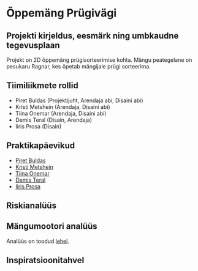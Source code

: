 # Õppemäng Prügivägi

## Projekti kirjeldus, eesmärk ning umbkaudne tegevusplaan
Projekt on 2D õppemäng prügisorteerimise kohta. Mängu peategelane on pesukaru Ragnar, kes õpetab mängijale prügi sorteerima.

## Tiimiliikmete rollid
- Piret Buldas (Projektijuht, Arendaja abi, Disaini abi)
- Kristi Metshein (Arendaja, Disaini abi)
- Tiina Onemar (Arendaja, Disaini abi)
- Demis Teral (Disain, Arendaja)
- Iiris Prosa (Disain)

## Praktikapäevikud
- [Piret Buldas](https://github.com/TLUHK-RIF22/Oppemang/issues/6) 
- [Kristi Metshein](https://github.com/TLUHK-RIF22/Oppemang/issues/7) 
- [Tiina Onemar](https://github.com/TLUHK-RIF22/Oppemang/issues/8) 
- [Demis Teral](https://github.com/TLUHK-RIF22/Oppemang/issues/14)
- [Iiris Prosa](https://github.com/TLUHK-RIF22/Oppemang/issues/15)  

## Riskianalüüs

## Mängumootori analüüs
Analüüs on toodud [lehel](Mängumootori_analüüs.md). 

## Inspiratsioonitahvel

